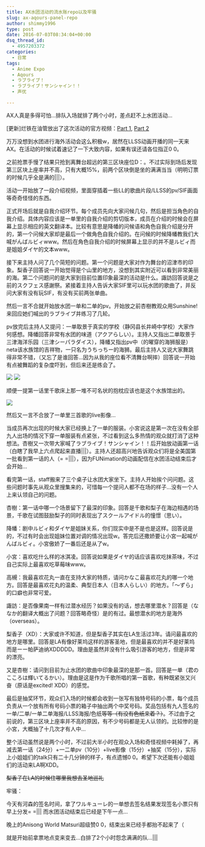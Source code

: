 ```yaml
---
title: AX水团活动的流水账repo以及牢骚
slug: ax-aqours-panel-repo
author: shimmy1996
type: post
date: 2016-07-03T08:34:04+00:00
dsq_thread_id:
  - 4957203372
categories:
  - 日常
tags:
  - Anime Expo
  - Aqours
  - ラブライブ！
  - ラブライブ！サンシャイン！！
  - 声优

---
```

AX人真是多得可怕&#8230;排队入场就排了两个小时，差点赶不上水团活动&#8230;

[更新]烂铁在油管放出了这次活动的官方视频：<a href="https://www.youtube.com/watch?v=sEPnw_LBIyc" target="_blank">Part 1</a>, <a href="https://www.youtube.com/watch?v=qhndif2ZAjc" target="_blank">Part 2</a>

万万没想到水团进行海外活动会这么积极w，居然在LLSS动画开播的同一天来AX。在活动的时候试着速记了一下大致内容，如果有误还请各位指正0 0。

之前抢票手慢了结果只抢到离舞台超远的第三区块座位D：。不过实际到场后发现第三区块上座率并不高，只有大概15%，前两个区块倒是坐的满满当当（明明订票的时候几乎全是满的|||）。

活动一开始放了一段介绍视频，里面穿插着一些LL的歌曲片段/LLSS的pv/SIF画面等奇奇怪怪的东西。

正式开场后就是自我介绍环节。每个成员先向大家问候几句，然后是担当角色的自我介绍。具体内容应该是一单里的自我介绍的剪切版本，成员在介绍的时候会在屏幕上显示相应的英文翻译本。比较有意思是降幡的问候语和角色自我介绍是分开的，第一个问候大家却是最后一个做角色自我介绍的。在问候的时候降幡教我们大喊がんばルビィwww。然后在角色自我介绍的时候屏幕上显示的并不是ルビィ而是姐姐ダイヤ的文本www。

接下来主持人问了几个简短的问题。第一个问题是大家对作为舞台的沼津市的印象。梨香子回答说一开始觉得是个山里的地方，没想到其实附近可以看到非常美丽的海。第二个问题问的是大家到目前位置印象最深的活动是什么。諏訪回答说是之前的スクフェス感謝祭。紧接着主持人告诉大家SIF里可以玩水团的歌曲了，并反问大家有没有玩SIF，有没有买前两张单曲。

然后一言不合就开始放水团一单和二单的pv。开始放之前杏樹教观众用Sunshine!来回应她们喊出的ラブライブ并练习了几轮。

pv放完后主持人又提问：一单取景于真实的学校（静冈县长井崎中学校）大家作何感想。降幡回答非常有水团的味道（アクアらしい）。主持人又指出二单取景于三津海洋乐园（三津シーパラダイス），降幡又指出pv中（的曜穿的海狮服是）neta该水族馆的吉祥物，一只名为うちっちー的海狮。最后主持人又说大家舞跳得非常不错，（又忘了是谁回答&#8230;因为从我的座位看不清舞台啊摔）回答说一开始有点被舞蹈的复杂度吓到，但后来还是练会了。

<img src="/wp-content/uploads/2016/07/uchicchi-.jpg"/>

<img src="/wp-content/uploads/2016/07/uchicchi-anime.jpg"/>

顺便一提第一话里千歌床上那一堆不可名状的抱枕应该也是这个水族馆出的。

<img src="/wp-content/uploads/2016/07/dakimakura.jpg"/>

然后又一言不合放了一单里三首歌的live影像&#8230;

当成员再次出现的时候大家已经换上了一单的服装。小宮说这是第一次在没有全部九人出场的情况下穿一单服装有点紧张，不过看到这么多热情的观众就打消了这种想法。杏樹又一次带大家喊了ラブライブ！サンシャイン！！后开始放动画第一话（白瞎了我早上六点爬起来直播|||）。主持人还超高兴地告诉观众们将是全美国第一批看到第一话的人（= =|||），因为FUNimation的动画配信在水团活动结束后才会开始&#8230;

看完第一话，staff搬来了三个桌子让水团大家坐下。主持人开始挨个问问题。这些问题时事先从观众里搜集来的，可惜每一个提问人都不在场的样子&#8230;没有一个人上来认领自己的问题。

杏樹：第一话中哪一个场景留下了最深的印象。回答是千歌和梨子在海边相遇的场景，千歌在试图鼓励梨子的同时表现出了スクールアイドル的憧憬（思い）。

降幡：剧中ルビィ和ダイヤ是姐妹关系，你们现实中是不是也是这样。回答说是的，不过有时会出现姐妹位置对调的情况出现w。答完后还撒娇要让小宮一起喊がんばルビィ。小宮傲娇了一番后还是从了w。

小宮：喜欢吃什么样的冰淇凌。回答说如果是ダイヤ的话应该喜欢吃抹茶味，不过自己实际上最喜欢吃草莓味www。

高槻：我最喜欢花丸一直在支持大家的特质，请问かなこ最喜欢花丸的哪一个地方。回答是最喜欢花丸的温柔、典型日本人（日本人らしい）的地方。「～ずら」的口癖也非常可爱。

諏訪：是否像果南一样有过潜水经历？如果没有的话，想去哪里潜水？回答是（ななか的翻译大概出了问题？回答略奇怪）是的有过。最想潜水的地方是海外（overseas）。

梨香子（XD）：大家或许不知道，但是梨香子其实在LA生活过3年。请问最喜欢的地方是哪里。回答是LA有像好莱坞这样的游客圣地，但是最喜欢的并不是好莱坞而是ーー帕萨迪纳XDDDDD。理由是虽然并没有什么吸引游客的地方，但是非常的漂亮。

又是杏樹：请问到目前为止水团的歌曲中印象最深的是那一首。回答是一单（君のこころは輝いてるかい）。理由是这是作为千歌所唱的第一首歌，有种既紧张又兴奋（原话是excited! XDD）的感觉。

最后是抽奖环节，观众们入场的时候都会收到一张写有独特号码的小票，每个成员负责从一个放有所有号码小票的箱子中抽出两个中奖号码。奖品包括有九人签名的一单/二单/一单二单海报/LLSS海报/色纸<del>等等（有没有色纸来着？）</del>。不过由于之前说的，第三区块上座率并不高的原因，有不少号码都是无人认领的。比较惨的是小宮，大概抽了十几次才有人中&#8230;

整个活动虽然说是两个小时，不过前大半小时在观众入场和奇怪视频中耗掉了，再减去第一话（24分）+一二单pv（10分）+live影像（15分）+抽奖（15分），实际上小姐姐们的talk只有二十几分钟的样子，有点遗憾0 0。希望下次还能有小姐姐们的活动来LA啊XDD。

<del>梨香子在LA的时候住哪里我想去圣地巡礼</del>

牢骚：

今天有河森的签名时间，拿了ワルキューレ的一单想去签名结果发现签名小票只有早上分发= =||| 而水团活动结束后已经是下午一点&#8230;

晚上的Anisong World Matsuri超级赞0 0，结束出来已经手都抬不起来了（

就是开始前拿票地点变来变去&#8230;白排了2个小时怨念满满的队&#8230;|||
